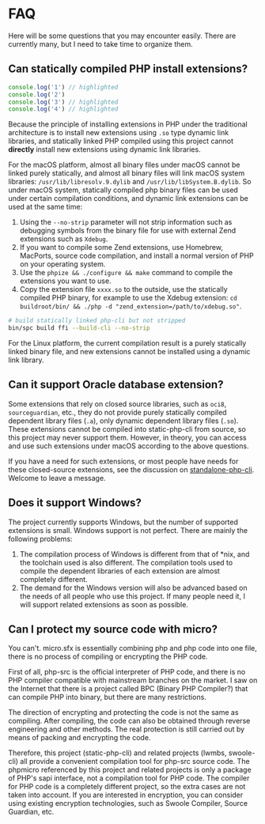 # FAQ

Here will be some questions that you may encounter easily. There are currently many, but I need to take time to organize them.

## Can statically compiled PHP install extensions?

```js {1,3-4}
console.log('1') // highlighted
console.log('2')
console.log('3') // highlighted
console.log('4') // highlighted
```

Because the principle of installing extensions in PHP under the traditional architecture is to install new extensions using `.so` type dynamic link libraries,
and statically linked PHP compiled using this project cannot **directly** install new extensions using dynamic link libraries.

For the macOS platform, almost all binary files under macOS cannot be linked purely statically,
and almost all binary files will link macOS system libraries: `/usr/lib/libresolv.9.dylib` and `/usr/lib/libSystem.B.dylib`.
So under macOS system, statically compiled php binary files can be used under certain compilation conditions,
and dynamic link extensions can be used at the same time:

1. Using the `--no-strip` parameter will not strip information such as debugging symbols from the binary file for use with external Zend extensions such as `Xdebug`.
2. If you want to compile some Zend extensions, use Homebrew, MacPorts, source code compilation, and install a normal version of PHP on your operating system.
3. Use the `phpize && ./configure && make` command to compile the extensions you want to use.
4. Copy the extension file `xxxx.so` to the outside, use the statically compiled PHP binary, for example to use the Xdebug extension: `cd buildroot/bin/ && ./php -d "zend_extension=/path/to/xdebug.so"`.

```bash
# build statically linked php-cli but not stripped
bin/spc build ffi --build-cli --no-strip
```

For the Linux platform, the current compilation result is a purely statically linked binary file,
and new extensions cannot be installed using a dynamic link library.

## Can it support Oracle database extension?

Some extensions that rely on closed source libraries, such as `oci8`, `sourceguardian`, etc.,
they do not provide purely statically compiled dependent library files (`.a`), only dynamic dependent library files (`.so`).
These extensions cannot be compiled into static-php-cli from source, so this project may never support them.
However, in theory, you can access and use such extensions under macOS according to the above questions.

If you have a need for such extensions, or most people have needs for these closed-source extensions,
see the discussion on [standalone-php-cli](https://github.com/crazywhalecc/static-php-cli/discussions/58). Welcome to leave a message.

## Does it support Windows?

The project currently supports Windows, but the number of supported extensions is small. Windows support is not perfect. There are mainly the following problems:

1. The compilation process of Windows is different from that of *nix, and the toolchain used is also different. The compilation tools used to compile the dependent libraries of each extension are almost completely different.
2. The demand for the Windows version will also be advanced based on the needs of all people who use this project. If many people need it, I will support related extensions as soon as possible.

## Can I protect my source code with micro?

You can't. micro.sfx is essentially combining php and php code into one file,
there is no process of compiling or encrypting the PHP code.

First of all, php-src is the official interpreter of PHP code, and there is no PHP compiler compatible with mainstream branches on the market.
I saw on the Internet that there is a project called BPC (Binary PHP Compiler?) that can compile PHP into binary,
but there are many restrictions.

The direction of encrypting and protecting the code is not the same as compiling.
After compiling, the code can also be obtained through reverse engineering and other methods.
The real protection is still carried out by means of packing and encrypting the code.

Therefore, this project (static-php-cli) and related projects (lwmbs, swoole-cli) all provide a convenient compilation tool for php-src source code.
The phpmicro referenced by this project and related projects is only a package of PHP's sapi interface, not a compilation tool for PHP code.
The compiler for PHP code is a completely different project, so the extra cases are not taken into account.
If you are interested in encryption, you can consider using existing encryption technologies,
such as Swoole Compiler, Source Guardian, etc.
